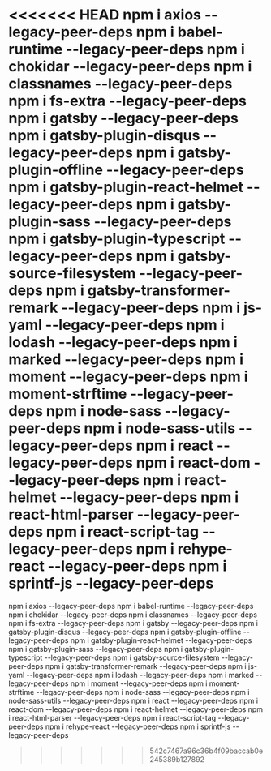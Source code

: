 <<<<<<< HEAD
npm i axios --legacy-peer-deps
npm i babel-runtime --legacy-peer-deps
npm i chokidar --legacy-peer-deps
npm i classnames --legacy-peer-deps
npm i fs-extra --legacy-peer-deps
npm i gatsby --legacy-peer-deps
npm i gatsby-plugin-disqus --legacy-peer-deps
npm i gatsby-plugin-offline --legacy-peer-deps
npm i gatsby-plugin-react-helmet --legacy-peer-deps
npm i gatsby-plugin-sass --legacy-peer-deps
npm i gatsby-plugin-typescript --legacy-peer-deps
npm i gatsby-source-filesystem --legacy-peer-deps
npm i gatsby-transformer-remark --legacy-peer-deps
npm i js-yaml --legacy-peer-deps
npm i lodash --legacy-peer-deps
npm i marked --legacy-peer-deps
npm i moment --legacy-peer-deps
npm i moment-strftime --legacy-peer-deps
npm i node-sass --legacy-peer-deps
npm i node-sass-utils --legacy-peer-deps
npm i react --legacy-peer-deps
npm i react-dom --legacy-peer-deps
npm i react-helmet --legacy-peer-deps
npm i react-html-parser --legacy-peer-deps
npm i react-script-tag --legacy-peer-deps
npm i rehype-react --legacy-peer-deps
npm i sprintf-js --legacy-peer-deps
=======
npm i axios --legacy-peer-deps
npm i babel-runtime --legacy-peer-deps
npm i chokidar --legacy-peer-deps
npm i classnames --legacy-peer-deps
npm i fs-extra --legacy-peer-deps
npm i gatsby --legacy-peer-deps
npm i gatsby-plugin-disqus --legacy-peer-deps
npm i gatsby-plugin-offline --legacy-peer-deps
npm i gatsby-plugin-react-helmet --legacy-peer-deps
npm i gatsby-plugin-sass --legacy-peer-deps
npm i gatsby-plugin-typescript --legacy-peer-deps
npm i gatsby-source-filesystem --legacy-peer-deps
npm i gatsby-transformer-remark --legacy-peer-deps
npm i js-yaml --legacy-peer-deps
npm i lodash --legacy-peer-deps
npm i marked --legacy-peer-deps
npm i moment --legacy-peer-deps
npm i moment-strftime --legacy-peer-deps
npm i node-sass --legacy-peer-deps
npm i node-sass-utils --legacy-peer-deps
npm i react --legacy-peer-deps
npm i react-dom --legacy-peer-deps
npm i react-helmet --legacy-peer-deps
npm i react-html-parser --legacy-peer-deps
npm i react-script-tag --legacy-peer-deps
npm i rehype-react --legacy-peer-deps
npm i sprintf-js --legacy-peer-deps

> > > > > > > 542c7467a96c36b4f09baccab0e245389b127892

